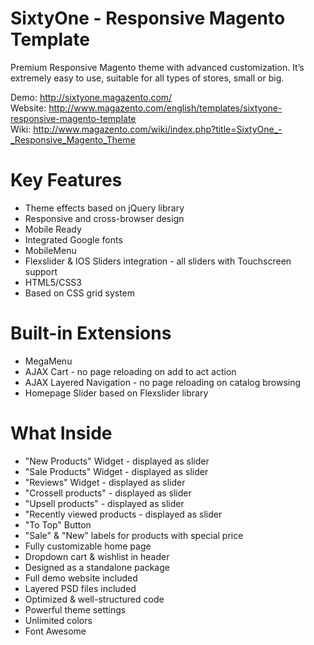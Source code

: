 SixtyOne - Responsive Magento Template
==================================
Premium Responsive Magento theme with advanced customization. It’s extremely easy to use, suitable for all types of stores, small or big.

Demo: http://sixtyone.magazento.com/<br/>
Website: http://www.magazento.com/english/templates/sixtyone-responsive-magento-template<br/>
Wiki: http://www.magazento.com/wiki/index.php?title=SixtyOne_-_Responsive_Magento_Theme<br/>

Key Features
========================

- Theme effects based on jQuery library<br/>
- Responsive and cross-browser design<br/>
- Mobile Ready<br/>
- Integrated Google fonts<br/>
- MobileMenu <br/>
- Flexslider & IOS Sliders integration - all sliders with Touchscreen support<br/>
- HTML5/CSS3<br/>
- Based on CSS grid system <br/>

Built-in Extensions
========================

- MegaMenu<br/>
- AJAX Cart - no page reloading on add to act action<br/>
- AJAX Layered Navigation - no page reloading on catalog browsing<br/>
- Homepage Slider based on Flexslider library<br/>


What Inside
========================

- "New Products" Widget - displayed as slider<br/>
- "Sale Products" Widget - displayed as slider<br/>
- "Reviews" Widget - displayed as slider <br/>
- "Crossell products" - displayed as slider<br/>
- "Upsell products" - displayed as slider<br/>
- "Recently viewed products - displayed as slider
- "To Top" Button
- "Sale" & "New" labels for products with special price<br/>
- Fully customizable home page<br/>
- Dropdown cart & wishlist in header <br/>
- Designed as a standalone package<br/>
- Full demo website included<br/>
- Layered PSD files included<br/>
- Optimized & well-structured code<br/>
- Powerful theme settings <br/>
- Unlimited colors<br/>
- Font Awesome<br/>